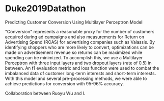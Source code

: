 # Duke2019Datathon

Predicting Customer Conversion Using Multilayer Perceptron Model

"Conversion" represents a reasonable proxy for the number of customers acquired during ad campaigns and also measurements for Return on Advertising Spend (ROAS) for advertising companies such as Valassis. By identifying shoppers who are more likely to convert, optimizations can be made on advertisement revenue so returns can be maximized while spending can be minimized. To accomplish this, we use a Multilayer Perceptron with three input layers and two dropout layers (rate of 0.5) in between. An f1 evaluation metric and loss function were used to combat the imbalanced data of customer long-term interests and short-term interests. With this model and several pre-processing methods, we were able to achieve predictions for conversion with 95-96% accuracy.

Collaboration between Ruoyu Wu and I.
